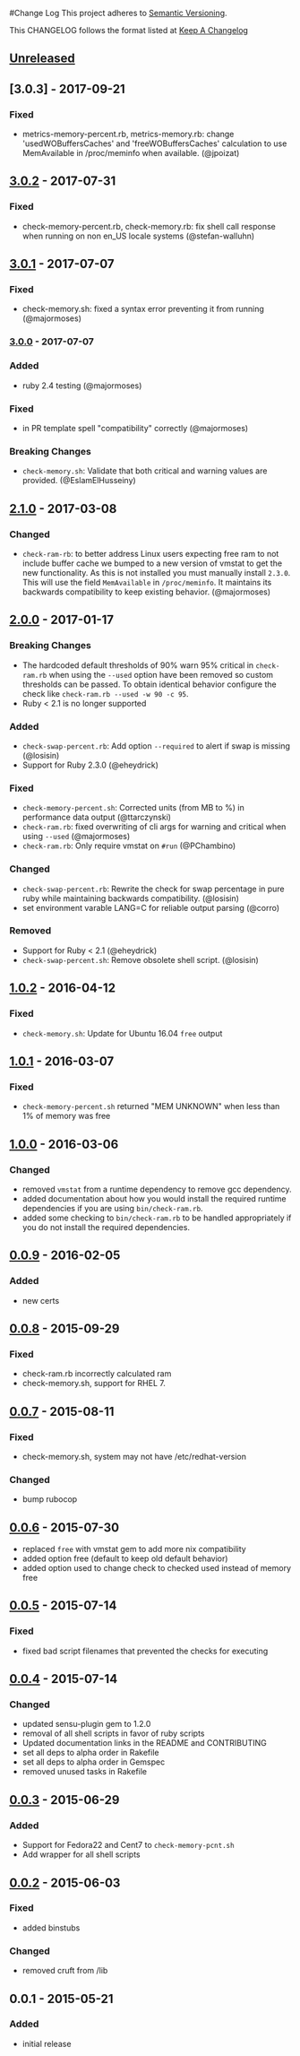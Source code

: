 #Change Log
This project adheres to [Semantic Versioning](http://semver.org/).

This CHANGELOG follows the format listed at [Keep A Changelog](http://keepachangelog.com/)

## [Unreleased]

## [3.0.3] - 2017-09-21
### Fixed
- metrics-memory-percent.rb, metrics-memory.rb: change 'usedWOBuffersCaches' and 'freeWOBuffersCaches' calculation to use MemAvailable in /proc/meminfo when available. (@jpoizat)

## [3.0.2] - 2017-07-31
### Fixed
- check-memory-percent.rb, check-memory.rb: fix shell call response when running on non en_US locale systems (@stefan-walluhn)

## [3.0.1] - 2017-07-07
### Fixed
- check-memory.sh: fixed a syntax error preventing it from running (@majormoses)

### [3.0.0] - 2017-07-07
### Added
- ruby 2.4 testing (@majormoses)

### Fixed
- in PR template spell "compatibility" correctly (@majormoses)

### Breaking Changes
- `check-memory.sh`: Validate that both critical and warning values are provided. (@EslamElHusseiny)

## [2.1.0] - 2017-03-08
### Changed
- `check-ram-rb`: to better address Linux users expecting free ram to not include buffer cache we bumped to a new version of vmstat to get the new functionality. As this is not installed you must manually install `2.3.0`. This will use the field `MemAvailable` in `/proc/meminfo`. It maintains its backwards compatibility to keep existing behavior. (@majormoses)

## [2.0.0] - 2017-01-17
### Breaking Changes
- The hardcoded default thresholds of 90% warn 95% critical in `check-ram.rb` when using the `--used` option
  have been removed so custom thresholds can be passed. To obtain identical behavior configure the check
  like `check-ram.rb --used -w 90 -c 95`.
- Ruby < 2.1 is no longer supported

### Added
- `check-swap-percent.rb`: Add option `--required` to alert if swap is missing (@losisin)
- Support for Ruby 2.3.0 (@eheydrick)

### Fixed
- `check-memory-percent.sh`: Corrected units (from MB to %) in performance data output (@ttarczynski)
- `check-ram.rb`: fixed overwriting of cli args for warning and critical when using `--used` (@majormoses)
- `check-ram.rb`: Only require vmstat on `#run` (@PChambino)

### Changed
- `check-swap-percent.rb`: Rewrite the check for swap percentage in pure ruby while maintaining backwards compatibility. (@losisin)
- set environment varable LANG=C for reliable output parsing (@corro)

### Removed
- Support for Ruby < 2.1 (@eheydrick)
- `check-swap-percent.sh`: Remove obsolete shell script. (@losisin)

## [1.0.2] - 2016-04-12
### Fixed
- `check-memory.sh`: Update for Ubuntu 16.04 `free` output

## [1.0.1] - 2016-03-07
### Fixed
- `check-memory-percent.sh` returned "MEM UNKNOWN" when less than 1% of memory was free

## [1.0.0] - 2016-03-06
### Changed
- removed `vmstat` from a runtime dependency to remove gcc dependency.
- added documentation about how you would install the required runtime dependencies if you are using `bin/check-ram.rb`.
- added some checking to `bin/check-ram.rb` to be handled appropriately if you do not install the required dependencies.

## [0.0.9] - 2016-02-05
### Added
- new certs

## [0.0.8] - 2015-09-29
### Fixed
- check-ram.rb incorrectly calculated ram
- check-memory.sh, support for RHEL 7.

## [0.0.7] - 2015-08-11
### Fixed
- check-memory.sh, system may not have /etc/redhat-version

### Changed
- bump rubocop

## [0.0.6] - 2015-07-30
  - replaced `free` with vmstat gem to add more nix compatibility
  - added option free (default to keep old default behavior)
  - added option used to change check to checked used instead of memory free

## [0.0.5] - 2015-07-14
### Fixed
- fixed bad script filenames that prevented the checks for executing

## [0.0.4] - 2015-07-14
### Changed
- updated sensu-plugin gem to 1.2.0
- removal of all shell scripts in favor of ruby scripts
- Updated documentation links in the README and CONTRIBUTING
- set all deps to alpha order in Rakefile
- set all deps to alpha order in Gemspec
- removed unused tasks in Rakefile

## [0.0.3] - 2015-06-29
### Added
- Support for Fedora22 and Cent7 to `check-memory-pcnt.sh`
- Add wrapper for all shell scripts

## [0.0.2] - 2015-06-03
### Fixed
- added binstubs
### Changed
- removed cruft from /lib

## 0.0.1 - 2015-05-21
### Added
- initial release

[Unreleased]: https://github.com/sensu-plugins/sensu-plugins-memory-checks/compare/3.0.1...HEAD
[3.0.2]: https://github.com/sensu-plugins/sensu-plugins-memory-checks/compare/3.0.1...3.0.2
[3.0.1]: https://github.com/sensu-plugins/sensu-plugins-memory-checks/compare/https://github.com/sensu-plugins/sensu-plugins-memory-checks/compare/3.0.0...3.0.1
[3.0.0]: https://github.com/sensu-plugins/sensu-plugins-memory-checks/compare/2.1.0...3.0.0
[2.1.0]: https://github.com/sensu-plugins/sensu-plugins-memory-checks/compare/2.0.0...2.1.0
[2.0.0]: https://github.com/sensu-plugins/sensu-plugins-memory-checks/compare/1.0.2...2.0.0
[1.0.2]: https://github.com/sensu-plugins/sensu-plugins-memory-checks/compare/1.0.1...1.0.2
[1.0.1]: https://github.com/sensu-plugins/sensu-plugins-memory-checks/compare/1.0.0...1.0.1
[1.0.0]: https://github.com/sensu-plugins/sensu-plugins-memory-checks/compare/0.0.9...1.0.0
[0.0.9]: https://github.com/sensu-plugins/sensu-plugins-memory-checks/compare/0.0.8...0.0.9
[0.0.8]: https://github.com/sensu-plugins/sensu-plugins-memory-checks/compare/0.0.7...0.0.8
[0.0.7]: https://github.com/sensu-plugins/sensu-plugins-memory-checks/compare/0.0.6...0.0.7
[0.0.6]: https://github.com/sensu-plugins/sensu-plugins-memory-checks/compare/0.0.5...0.0.6
[0.0.5]: https://github.com/sensu-plugins/sensu-plugins-memory-checks/compare/0.0.4...0.0.5
[0.0.4]: https://github.com/sensu-plugins/sensu-plugins-memory-checks/compare/0.0.3...0.0.4
[0.0.3]: https://github.com/sensu-plugins/sensu-plugins-memory-checks/compare/0.0.2...0.0.3
[0.0.2]: https://github.com/sensu-plugins/sensu-plugins-memory-checks/compare/0.0.1...0.0.2
